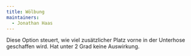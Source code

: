 ```yaml
---
title: Wölbung
maintainers:
  - Jonathan Haas
---
```


Diese Option steuert, wie viel zusätzlicher Platz vorne in der Unterhose geschaffen wird. Hat unter 2 Grad keine Auswirkung.

